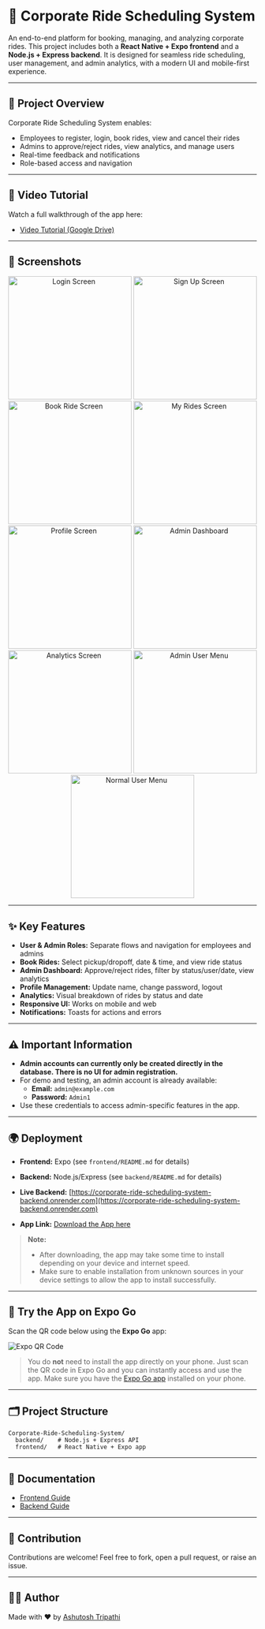 # 🚗 Corporate Ride Scheduling System

An end-to-end platform for booking, managing, and analyzing corporate rides. This project includes both a **React Native + Expo frontend** and a **Node.js + Express backend**. It is designed for seamless ride scheduling, user management, and admin analytics, with a modern UI and mobile-first experience.

---

## 🌟 Project Overview

Corporate Ride Scheduling System enables:

- Employees to register, login, book rides, view and cancel their rides
- Admins to approve/reject rides, view analytics, and manage users
- Real-time feedback and notifications
- Role-based access and navigation

---

## 🎥 Video Tutorial

Watch a full walkthrough of the app here:

- [Video Tutorial (Google Drive)](https://drive.google.com/file/d/1QSELqBB-vXnNYlpAKc0y0eKmpeyCmMFk/view?usp=sharing)

---

## 📱 Screenshots

<p align="center">
  <img src="frontend/assets/screenshots/Login.jpg" alt="Login Screen" width="250" />
  <img src="frontend/assets/screenshots/SignUp.jpg" alt="Sign Up Screen" width="250" />
  <img src="frontend/assets/screenshots/bookRide.jpg" alt="Book Ride Screen" width="250" />
  <img src="frontend/assets/screenshots/My Rides.jpg" alt="My Rides Screen" width="250" />
  <img src="frontend/assets/screenshots/MyProfile.jpg" alt="Profile Screen" width="250" />
  <img src="frontend/assets/screenshots/AdminDashboard.jpg" alt="Admin Dashboard" width="250" />
  <img src="frontend/assets/screenshots/Analytics.jpg" alt="Analytics Screen" width="250" />
  <img src="frontend/assets/screenshots/Admin User.jpg" alt="Admin User Menu" width="250" />
  <img src="frontend/assets/screenshots/Normal User.jpg" alt="Normal User Menu" width="250" />
</p>

---

## ✨ Key Features

- **User & Admin Roles:** Separate flows and navigation for employees and admins
- **Book Rides:** Select pickup/dropoff, date & time, and view ride status
- **Admin Dashboard:** Approve/reject rides, filter by status/user/date, view analytics
- **Profile Management:** Update name, change password, logout
- **Analytics:** Visual breakdown of rides by status and date
- **Responsive UI:** Works on mobile and web
- **Notifications:** Toasts for actions and errors

---

## ⚠️ Important Information

- **Admin accounts can currently only be created directly in the database. There is no UI for admin registration.**
- For demo and testing, an admin account is already available:
  - **Email:** `admin@example.com`
  - **Password:** `Admin1`
- Use these credentials to access admin-specific features in the app.

---

## 🌍 Deployment

- **Frontend:** Expo (see `frontend/README.md` for details)
- **Backend:** Node.js/Express (see `backend/README.md` for details)
- **Live Backend:** [https://corporate-ride-scheduling-system-backend.onrender.com](https://corporate-ride-scheduling-system-backend.onrender.com)

- **App Link:** [Download the App here](https://drive.google.com/file/d/1TnxqHoYbBaDAYxZvwf6Fo6K2JpTfg5ym/view?usp=sharing)

> **Note:**
>
> - After downloading, the app may take some time to install depending on your device and internet speed.
> - Make sure to enable installation from unknown sources in your device settings to allow the app to install successfully.

---

## 🚀 Try the App on Expo Go

Scan the QR code below using the **Expo Go** app:

![Expo QR Code](frontend/assets/qr/permanent_QR.svg)

> You do **not** need to install the app directly on your phone. Just scan the QR code in Expo Go and you can instantly access and use the app.
> Make sure you have the [Expo Go app](https://expo.dev/client) installed on your phone.

---

## 🗂️ Project Structure

```
Corporate-Ride-Scheduling-System/
  backend/    # Node.js + Express API
  frontend/   # React Native + Expo app
```

---

## 📄 Documentation

- [Frontend Guide](frontend/README.md)
- [Backend Guide](backend/README.md)

---

## 🤝 Contribution

Contributions are welcome! Feel free to fork, open a pull request, or raise an issue.

---

## 👨‍💻 Author

Made with ❤️ by [Ashutosh Tripathi](https://github.com/1ashutosh1)
